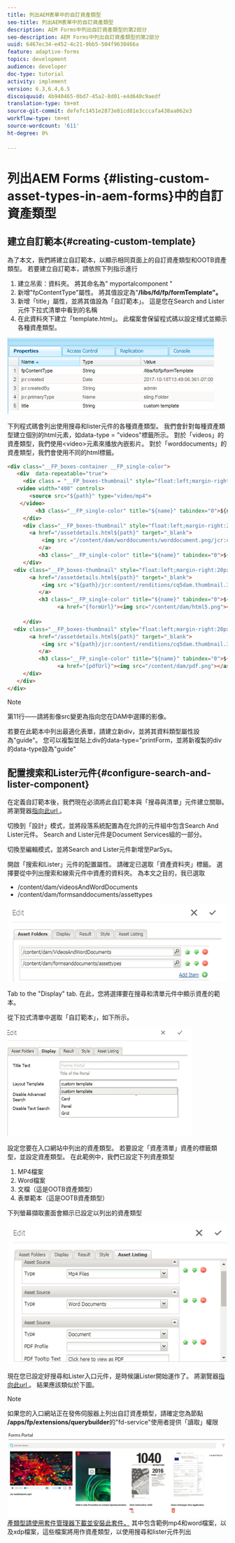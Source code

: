 ```yaml
---
title: 列出AEM表單中的自訂資產類型
seo-title: 列出AEM表單中的自訂資產類型
description: AEM Forms中列出自訂資產類型的第2部分
seo-description: AEM Forms中列出自訂資產類型的第2部分
uuid: 6467ec34-e452-4c21-9bb5-504f9630466a
feature: adaptive-forms
topics: development
audience: developer
doc-type: tutorial
activity: implement
version: 6.3,6.4,6.5
discoiquuid: 4b940465-0bd7-45a2-8d01-e4d640c9aedf
translation-type: tm+mt
source-git-commit: defefc1451e2873e81cd81e3cccafa438aa062e3
workflow-type: tm+mt
source-wordcount: '611'
ht-degree: 0%

---
```



# 列出AEM Forms {#listing-custom-asset-types-in-aem-forms}中的自訂資產類型

## 建立自訂範本{#creating-custom-template}


為了本文，我們將建立自訂範本，以顯示相同頁面上的自訂資產類型和OOTB資產類型。 若要建立自訂範本，請依照下列指示進行

1. 建立吊索：資料夾。 將其命名為&quot; myportalcomponent &quot;
1. 新增&quot;fpContentType&quot;屬性。 將其值設定為&quot;**/libs/fd/fp/formTemplate&quot;。**
1. 新增「title」屬性，並將其值設為「自訂範本」。 這是您在Search and Lister元件下拉式清單中看到的名稱
1. 在此資料夾下建立「template.html」。 此檔案會保留程式碼以設定樣式並顯示各種資產類型。

![appsfolder](assets/appsfolder_.png)

下列程式碼會列出使用搜尋和lister元件的各種資產類型。 我們會針對每種資產類型建立個別的html元素，如data-type = &quot;videos&quot;標籤所示。 對於「videos」的資產類型，我們使用&lt;video>元素來播放內嵌影片。 對於「worddocuments」的資產類型，我們會使用不同的html標籤。

```html
<div class="__FP_boxes-container __FP_single-color">
   <div  data-repeatable="true">
     <div class = "__FP_boxes-thumbnail" style="float:left;margin-right:20px;" data-type = "videos">
   <video width="400" controls>
       <source src="${path}" type="video/mp4">
    </video>
         <h3 class="__FP_single-color" title="${name}" tabindex="0">${name}</h3>
     </div>
     <div class="__FP_boxes-thumbnail" style="float:left;margin-right:20px;" data-type = "worddocuments">
       <a href="/assetdetails.html${path}" target="_blank">
           <img src ="/content/dam/worddocuments/worddocument.png/jcr:content/renditions/cq5dam.thumbnail.319.319.png"/>
          </a>
          <h3 class="__FP_single-color" title="${name}" tabindex="0">${name}</h3>
     </div>
  <div class="__FP_boxes-thumbnail" style="float:left;margin-right:20px;" data-type = "xfaForm">
       <a href="/assetdetails.html${path}" target="_blank">
           <img src ="${path}/jcr:content/renditions/cq5dam.thumbnail.319.319.png"/>
          </a>
          <h3 class="__FP_single-color" title="${name}" tabindex="0">${name}</h3>
                <a href="{formUrl}"><img src="/content/dam/html5.png"></a><p>

     </div>
  <div class="__FP_boxes-thumbnail" style="float:left;margin-right:20px;" data-type = "printForm">
       <a href="/assetdetails.html${path}" target="_blank">
           <img src ="${path}/jcr:content/renditions/cq5dam.thumbnail.319.319.png"/>
          </a>
          <h3 class="__FP_single-color" title="${name}" tabindex="0">${name}</h3>
                <a href="{pdfUrl}"><img src="/content/dam/pdf.png"></a><p>
     </div>
   </div>
</div>
```

>[!NOTE]
>
>第11行——請將影像src變更為指向您在DAM中選擇的影像。
>
>若要在此範本中列出最適化表單，請建立新div，並將其資料類型屬性設為&quot;guide&quot;。 您可以複製並貼上div的data-type=&quot;printForm，並將新複製的div的data-type設為&quot;guide&quot;

## 配置搜索和Lister元件{#configure-search-and-lister-component}

在定義自訂範本後，我們現在必須將此自訂範本與「搜尋與清單」元件建立關聯。 將瀏覽器[指向此url ](http://localhost:4502/editor.html/content/AemForms/CustomPortal.html)。

切換到「設計」模式，並將段落系統配置為在允許的元件組中包含Search And Lister元件。 Search and Lister元件是Document Services組的一部分。

切換至編輯模式，並將Search and Lister元件新增至ParSys。

開啟「搜索和Lister」元件的配置屬性。 請確定已選取「資產資料夾」標籤。 選擇要從中列出搜索和線索元件中資產的資料夾。 為本文之目的，我已選取

* /content/dam/videosAndWordDocuments
* /content/dam/formsanddocuments/assettypes

![assetfolder](assets/selectingassetfolders.png)

Tab to the &quot;Display&quot; tab. 在此，您將選擇要在搜尋和清單元件中顯示資產的範本。

從下拉式清單中選取「自訂範本」，如下所示。

![搜索器](assets/searchandlistercomponent.gif)

設定您要在入口網站中列出的資產類型。 若要設定「資產清單」資產的標籤類型，並設定資產類型。 在此範例中，我們已設定下列資產類型

1. MP4檔案
1. Word檔案
1. 文檔（這是OOTB資產類型）
1. 表單範本（這是OOTB資產類型）

下列螢幕擷取畫面會顯示已設定以列出的資產類型

![assettypes](assets/assettypes.png)

現在您已設定好搜尋和Lister入口元件，是時候讓Lister開始運作了。 將瀏覽器[指向此url ](http://localhost:4502/content/AemForms/CustomPortal.html?wcmmode=disabled)。 結果應該類似於下圖。

>[!NOTE]
>
>如果您的入口網站正在發佈伺服器上列出自訂資產類型，請確定您為節點&#x200B;**/apps/fp/extensions/querybuilder**&#x200B;的&quot;fd-service&quot;使用者提供「讀取」權限

![資](assets/assettypeslistings.png)
[產類型請使用套件管理器下載並安裝此套件。](assets/customassettypekt1.zip) 其中包含範例mp4和word檔案，以及xdp檔案，這些檔案將用作資產類型，以使用搜尋和lister元件列出
